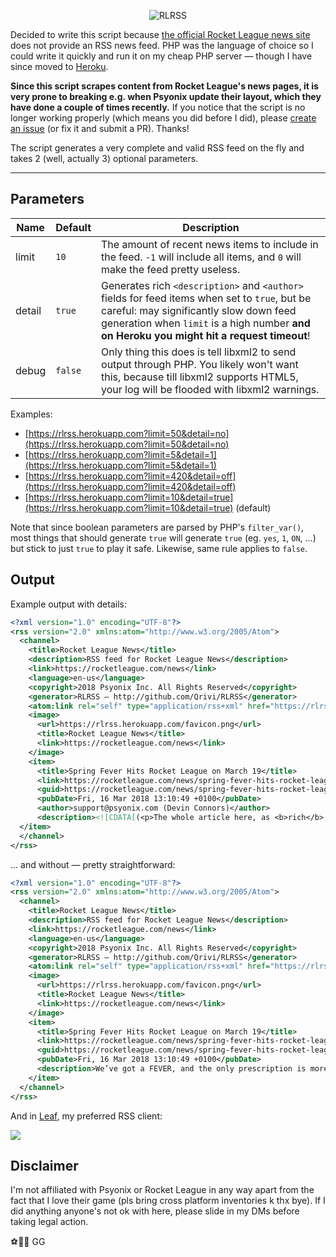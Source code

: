 <p align="center">
  <img alt="RLRSS" src="https://github.com/Qrivi/RLRSS/blob/master/favicon.png" />
</p>

Decided to write this script because [the official Rocket League news site](https://www.rocketleague.com/news/) does not provide an RSS news feed. PHP was the language of choice so I could write it quickly and run it on my cheap PHP server — though I have since moved to [Heroku](https://www.heroku.com). 

**Since this script scrapes content from Rocket League's news pages, it is very prone to breaking e.g. when Psyonix update their layout, which they have done a couple of times recently.** If you notice that the script is no longer working properly (which means you did before I did), please [create an issue](https://github.com/Qrivi/RLRSS/issues/new) (or fix it and submit a PR). Thanks!

The script generates a very complete and valid RSS feed on the fly and takes 2 (well, actually 3) optional parameters.

* * *

## Parameters

| Name   | Default | Description |
| ------ | ------- | ----------- |
| limit  | `10`    | The amount of recent news items to include in the feed. `-1` will include all items, and `0` will make the feed pretty useless. |
| detail | `true`  | Generates rich `<description>` and `<author>` fields for feed items when set to `true`, but be careful: may significantly slow down feed generation when `limit` is a high number **and on Heroku you might hit a request timeout**! |
| debug  | `false` | Only thing this does is tell libxml2 to send output through PHP. You likely won't want this, because till libxml2 supports HTML5, your log will be flooded with libxml2 warnings. |

Examples:

-   [https://rlrss.herokuapp.com?limit=50&detail=no](https://rlrss.herokuapp.com?limit=50&detail=no)
-   [https://rlrss.herokuapp.com?limit=5&detail=1](https://rlrss.herokuapp.com?limit=5&detail=1)
-   [https://rlrss.herokuapp.com?limit=420&detail=off](https://rlrss.herokuapp.com?limit=420&detail=off)
-   [https://rlrss.herokuapp.com?limit=10&detail=true](https://rlrss.herokuapp.com?limit=10&detail=true) (default)

Note that since boolean parameters are parsed by PHP's `filter_var()`, most things that should generate `true` will generate `true` (eg. `yes`, `1`, `ON`, ...) but stick to just `true` to play it safe. Likewise, same rule applies to `false`.

## Output

Example output with details:

```xml
<?xml version="1.0" encoding="UTF-8"?>
<rss version="2.0" xmlns:atom="http://www.w3.org/2005/Atom">
  <channel>
    <title>Rocket League News</title>
    <description>RSS feed for Rocket League News</description>
    <link>https://rocketleague.com/news</link>
    <language>en-us</language>
    <copyright>2018 Psyonix Inc. All Rights Reserved</copyright>
    <generator>RLRSS — http://github.com/Qrivi/RLRSS</generator>
    <atom:link rel="self" type="application/rss+xml" href="https://rlrss.herokuapp.com"/>
    <image>
      <url>https://rlrss.herokuapp.com/favicon.png</url>
      <title>Rocket League News</title>
      <link>https://rocketleague.com/news</link>
    </image>
    <item>
      <title>Spring Fever Hits Rocket League on March 19</title>
      <link>https://rocketleague.com/news/spring-fever-hits-rocket-league-on-march-19/</link>
      <guid>https://rocketleague.com/news/spring-fever-hits-rocket-league-on-march-19/</guid>
      <pubDate>Fri, 16 Mar 2018 13:10:49 +0100</pubDate>
      <author>support@psyonix.com (Devin Connors)</author>
      <description><![CDATA[(<p>The whole article here, as <b>rich</b>, <em>formatted</em> HTML.</p>)]]></description>
  </item>
  </channel>
</rss>
```

... and without — pretty straightforward:

```xml
<?xml version="1.0" encoding="UTF-8"?>
<rss version="2.0" xmlns:atom="http://www.w3.org/2005/Atom">
  <channel>
    <title>Rocket League News</title>
    <description>RSS feed for Rocket League News</description>
    <link>https://rocketleague.com/news</link>
    <language>en-us</language>
    <copyright>2018 Psyonix Inc. All Rights Reserved</copyright>
    <generator>RLRSS — http://github.com/Qrivi/RLRSS</generator>
    <atom:link rel="self" type="application/rss+xml" href="https://rlrss.herokuapp.com"/>
    <image>
      <url>https://rlrss.herokuapp.com/favicon.png</url>
      <title>Rocket League News</title>
      <link>https://rocketleague.com/news</link>
    </image>
    <item>
      <title>Spring Fever Hits Rocket League on March 19</title>
      <link>https://rocketleague.com/news/spring-fever-hits-rocket-league-on-march-19/</link>
      <guid>https://rocketleague.com/news/spring-fever-hits-rocket-league-on-march-19/</guid>
      <pubDate>Fri, 16 Mar 2018 13:10:49 +0100</pubDate>
      <description>We’ve got a FEVER, and the only prescription is more Soccar!</description>
    </item>
  </channel>
</rss>
```

And in [Leaf](https://itunes.apple.com/app/id576338668), my preferred RSS client:

![](https://i.imgur.com/VFwGpID.jpg)

## Disclaimer

I'm not affiliated with Psyonix or Rocket League in any way apart from the fact that I love their game (pls bring cross platform inventories k thx bye). If I did anything anyone's not ok with here, please slide in my DMs before taking legal action.

⚽️🚙🚗 GG
